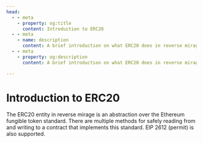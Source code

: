 ```yaml
---
head:
  - - meta
    - property: og:title
      content: Introduction to ERC20
  - - meta
    - name: description
      content: A brief introduction on what ERC20 does in reverse mirage.
  - - meta
    - property: og:description
      content: A brief introduction on what ERC20 does in reverse mirage.

---
```


# Introduction to ERC20

The ERC20 entity in reverse mirage is an abstraction over the Ethereum fungible token standard. There are multiple methods for safely reading from and writing to a contract that implements this standard. EIP 2612 (permit) is also supported.
